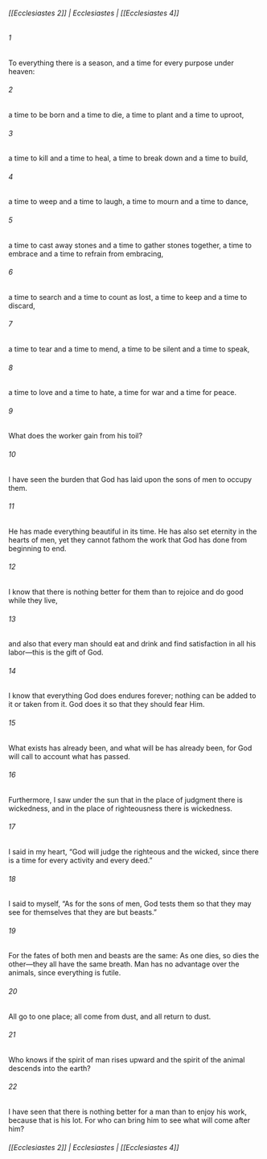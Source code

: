 ###### [[Ecclesiastes 2]] | Ecclesiastes | [[Ecclesiastes 4]]

###### 1
To everything there is a season, and a time for every purpose under heaven:
###### 2
a time to be born and a time to die, a time to plant and a time to uproot,
###### 3
a time to kill and a time to heal, a time to break down and a time to build,
###### 4
a time to weep and a time to laugh, a time to mourn and a time to dance,
###### 5
a time to cast away stones and a time to gather stones together, a time to embrace and a time to refrain from embracing,
###### 6
a time to search and a time to count as lost, a time to keep and a time to discard,
###### 7
a time to tear and a time to mend, a time to be silent and a time to speak,
###### 8
a time to love and a time to hate, a time for war and a time for peace.
###### 9
What does the worker gain from his toil?
###### 10
I have seen the burden that God has laid upon the sons of men to occupy them.
###### 11
He has made everything beautiful in its time. He has also set eternity in the hearts of men, yet they cannot fathom the work that God has done from beginning to end.
###### 12
I know that there is nothing better for them than to rejoice and do good while they live,
###### 13
and also that every man should eat and drink and find satisfaction in all his labor—this is the gift of God.
###### 14
I know that everything God does endures forever; nothing can be added to it or taken from it. God does it so that they should fear Him.
###### 15
What exists has already been, and what will be has already been, for God will call to account what has passed.
###### 16
Furthermore, I saw under the sun that in the place of judgment there is wickedness, and in the place of righteousness there is wickedness.
###### 17
I said in my heart, “God will judge the righteous and the wicked, since there is a time for every activity and every deed.”
###### 18
I said to myself, “As for the sons of men, God tests them so that they may see for themselves that they are but beasts.”
###### 19
For the fates of both men and beasts are the same: As one dies, so dies the other—they all have the same breath. Man has no advantage over the animals, since everything is futile.
###### 20
All go to one place; all come from dust, and all return to dust.
###### 21
Who knows if the spirit of man rises upward and the spirit of the animal descends into the earth?
###### 22
I have seen that there is nothing better for a man than to enjoy his work, because that is his lot. For who can bring him to see what will come after him?

###### [[Ecclesiastes 2]] | Ecclesiastes | [[Ecclesiastes 4]]

